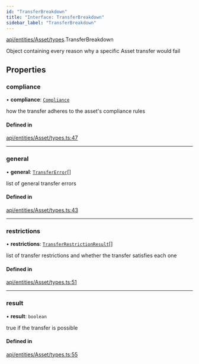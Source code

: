 ```yaml
---
id: "TransferBreakdown"
title: "Interface: TransferBreakdown"
sidebar_label: "TransferBreakdown"
---
```


[api/entities/Asset/types](../../../../../../modules/API/Entities/Asset/Types/Types.md).TransferBreakdown

Object containing every reason why a specific Asset transfer would fail

## Properties

### compliance

• **compliance**: [`Compliance`](../../../../../Types/Compliance/Compliance.md)

how the transfer adheres to the asset's compliance rules

#### Defined in

[api/entities/Asset/types.ts:47](https://github.com/PolymeshAssociation/polymesh-sdk/blob/2d3ac2aea/src/api/entities/Asset/types.ts#L47)

___

### general

• **general**: [`TransferError`](../../../../../../enums/Types/TransferError/TransferError.md)[]

list of general transfer errors

#### Defined in

[api/entities/Asset/types.ts:43](https://github.com/PolymeshAssociation/polymesh-sdk/blob/2d3ac2aea/src/api/entities/Asset/types.ts#L43)

___

### restrictions

• **restrictions**: [`TransferRestrictionResult`](../TransferRestrictionResult/TransferRestrictionResult.md)[]

list of transfer restrictions and whether the transfer satisfies each one

#### Defined in

[api/entities/Asset/types.ts:51](https://github.com/PolymeshAssociation/polymesh-sdk/blob/2d3ac2aea/src/api/entities/Asset/types.ts#L51)

___

### result

• **result**: `boolean`

true if the transfer is possible

#### Defined in

[api/entities/Asset/types.ts:55](https://github.com/PolymeshAssociation/polymesh-sdk/blob/2d3ac2aea/src/api/entities/Asset/types.ts#L55)
